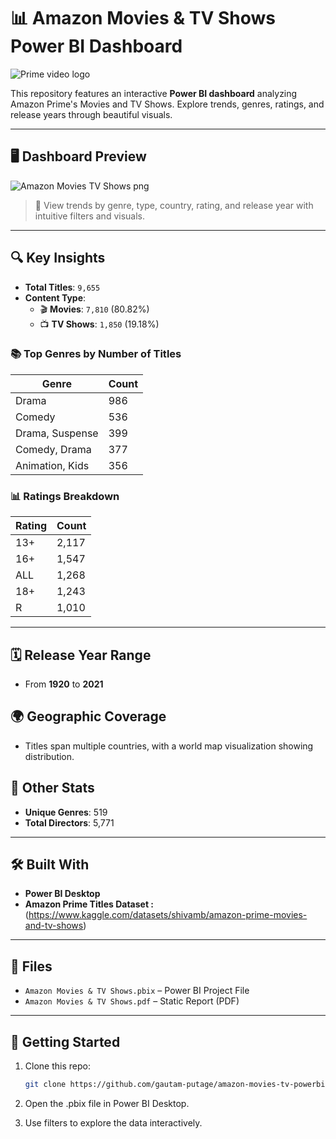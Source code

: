 # 📊 Amazon Movies & TV Shows Power BI Dashboard
![Prime video logo](https://github.com/user-attachments/assets/9ab11e85-ddee-420e-9d8e-b1798c131cc6)



This repository features an interactive **Power BI dashboard** analyzing Amazon Prime's Movies and TV Shows. Explore trends, genres, ratings, and release years through beautiful visuals.

---

## 🖥️ Dashboard Preview

![Amazon Movies   TV Shows png](https://github.com/user-attachments/assets/9c3459b2-8ebb-41c9-9cb4-de929638a0e2)


> 🎯 View trends by genre, type, country, rating, and release year with intuitive filters and visuals.

---

## 🔍 Key Insights

- **Total Titles**: `9,655`
- **Content Type**:
  - 🎬 **Movies**: `7,810` (80.82%)
  - 📺 **TV Shows**: `1,850` (19.18%)

### 📚 Top Genres by Number of Titles
| Genre                  | Count |
|------------------------|-------|
| Drama                  | 986   |
| Comedy                 | 536   |
| Drama, Suspense        | 399   |
| Comedy, Drama          | 377   |
| Animation, Kids        | 356   |

### 📊 Ratings Breakdown
| Rating  | Count |
|---------|-------|
| 13+     | 2,117 |
| 16+     | 1,547 |
| ALL     | 1,268 |
| 18+     | 1,243 |
| R       | 1,010 |

---

## 🗓️ Release Year Range
- From **1920** to **2021**

## 🌍 Geographic Coverage
- Titles span multiple countries, with a world map visualization showing distribution.

## 👥 Other Stats
- **Unique Genres**: 519
- **Total Directors**: 5,771

---

## 🛠 Built With

- **Power BI Desktop**
- **Amazon Prime Titles Dataset :** (https://www.kaggle.com/datasets/shivamb/amazon-prime-movies-and-tv-shows)

---

## 📁 Files

- `Amazon Movies & TV Shows.pbix` – Power BI Project File
- `Amazon Movies & TV Shows.pdf` – Static Report (PDF)

---

## 🚀 Getting Started

1. Clone this repo:
   ```bash
   git clone https://github.com/gautam-putage/amazon-movies-tv-powerbi.git

2. Open the .pbix file in Power BI Desktop.

3. Use filters to explore the data interactively.


